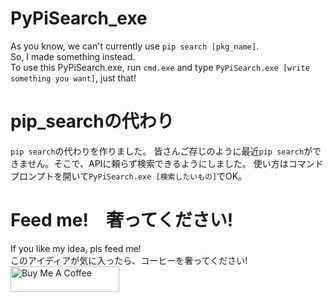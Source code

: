 # PyPiSearch_exe
As you know, we can't currently use `pip search [pkg_name]`.  
So, I made something instead.  
To use this PyPiSearch.exe, run `cmd.exe` and type `PyPiSearch.exe [write something you want]`, just that!

# pip_searchの代わり
`pip search`の代わりを作りました。  皆さんご存じのように最近`pip search`ができません。そこで、APIに頼らず検索できるようにしました。  使い方はコマンドプロンプトを開いて`PyPiSearch.exe [検索したいもの]`でOK。


# Feed me!　奢ってください!
If you like my idea, pls feed me!  
このアイディアが気に入ったら、コーヒーを奢ってください!  
<a href="https://www.buymeacoffee.com/aiueoabc" target="_blank"><img src="https://cdn.buymeacoffee.com/buttons/default-orange.png" alt="Buy Me A Coffee" height="41" width="174"></a>
